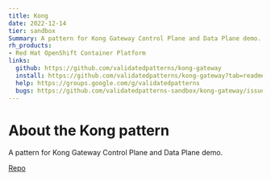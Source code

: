 ```yaml
---
title: Kong
date: 2022-12-14
tier: sandbox
Summary: A pattern for Kong Gateway Control Plane and Data Plane demo.
rh_products:
- Red Hat OpenShift Container Platform
links:
  github: https://github.com/validatedpatterns/kong-gateway
  install: https://github.com/validatedpatterns/kong-gateway?tab=readme-ov-file#start-here
  help: https://groups.google.com/g/validatedpatterns
  bugs: https://github.com/validatedpatterns-sandbox/kong-gateway/issues
---
```


# About the Kong pattern

A pattern for Kong Gateway Control Plane and Data Plane demo.

[Repo](https://github.com/validatedpatterns/kong-gateway)
